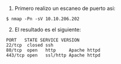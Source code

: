1. Primero realizo un escaneo de puerto asi:

```
$ nmap -Pn -sV 10.10.206.202
``` 
2. El resultado es el siguiente:

```
PORT   STATE SERVICE VERSION
22/tcp  closed ssh
80/tcp  open   http     Apache httpd
443/tcp open   ssl/http Apache httpd
```


